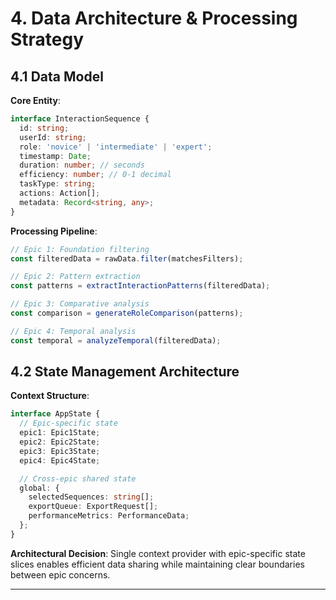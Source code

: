 # 4. Data Architecture & Processing Strategy

## 4.1 Data Model

**Core Entity**:

```typescript
interface InteractionSequence {
  id: string;
  userId: string;
  role: 'novice' | 'intermediate' | 'expert';
  timestamp: Date;
  duration: number; // seconds
  efficiency: number; // 0-1 decimal
  taskType: string;
  actions: Action[];
  metadata: Record<string, any>;
}
```

**Processing Pipeline**:

```typescript
// Epic 1: Foundation filtering
const filteredData = rawData.filter(matchesFilters);

// Epic 2: Pattern extraction
const patterns = extractInteractionPatterns(filteredData);

// Epic 3: Comparative analysis
const comparison = generateRoleComparison(patterns);

// Epic 4: Temporal analysis
const temporal = analyzeTemporal(filteredData);
```

## 4.2 State Management Architecture

**Context Structure**:

```typescript
interface AppState {
  // Epic-specific state
  epic1: Epic1State;
  epic2: Epic2State;
  epic3: Epic3State;
  epic4: Epic4State;

  // Cross-epic shared state
  global: {
    selectedSequences: string[];
    exportQueue: ExportRequest[];
    performanceMetrics: PerformanceData;
  };
}
```

**Architectural Decision**: Single context provider with epic-specific state slices enables efficient data sharing while maintaining clear boundaries between epic concerns.

---
